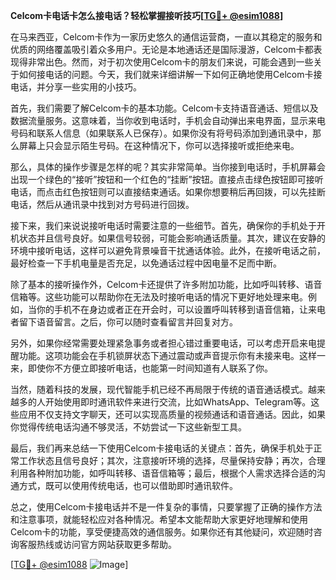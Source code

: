 **Celcom卡电话卡怎么接电话？轻松掌握接听技巧[[TG💪+ @esim1088](https://t.me/s/esim1088)]**

在马来西亚，Celcom卡作为一家历史悠久的通信运营商，一直以其稳定的服务和优质的网络覆盖吸引着众多用户。无论是本地通话还是国际漫游，Celcom卡都表现得非常出色。然而，对于初次使用Celcom卡的朋友们来说，可能会遇到一些关于如何接电话的问题。今天，我们就来详细讲解一下如何正确地使用Celcom卡接电话，并分享一些实用的小技巧。

首先，我们需要了解Celcom卡的基本功能。Celcom卡支持语音通话、短信以及数据流量服务。这意味着，当你收到电话时，手机会自动弹出来电界面，显示来电号码和联系人信息（如果联系人已保存）。如果你没有将号码添加到通讯录中，那么屏幕上只会显示陌生号码。在这种情况下，你可以选择接听或拒绝来电。

那么，具体的操作步骤是怎样的呢？其实非常简单。当你接到电话时，手机屏幕会出现一个绿色的“接听”按钮和一个红色的“挂断”按钮。直接点击绿色按钮即可接听电话，而点击红色按钮则可以直接结束通话。如果你想要稍后再回拨，可以先挂断电话，然后从通讯录中找到对方号码进行回拨。

接下来，我们来说说接听电话时需要注意的一些细节。首先，确保你的手机处于开机状态并且信号良好。如果信号较弱，可能会影响通话质量。其次，建议在安静的环境中接听电话，这样可以避免背景噪音干扰通话体验。此外，在接听电话之前，最好检查一下手机电量是否充足，以免通话过程中因电量不足而中断。

除了基本的接听操作外，Celcom卡还提供了许多附加功能，比如呼叫转移、语音信箱等。这些功能可以帮助你在无法及时接听电话的情况下更好地处理来电。例如，当你的手机不在身边或者正在开会时，可以设置呼叫转移到语音信箱，让来电者留下语音留言。之后，你可以随时查看留言并回复对方。

另外，如果你经常需要处理紧急事务或者担心错过重要电话，可以考虑开启来电提醒功能。这项功能会在手机锁屏状态下通过震动或声音提示你有未接来电。这样一来，即使你不方便立即接听电话，也能第一时间知道有人联系了你。

当然，随着科技的发展，现代智能手机已经不再局限于传统的语音通话模式。越来越多的人开始使用即时通讯软件来进行交流，比如WhatsApp、Telegram等。这些应用不仅支持文字聊天，还可以实现高质量的视频通话和语音通话。因此，如果你觉得传统电话沟通不够灵活，不妨尝试一下这些新型工具。

最后，我们再来总结一下使用Celcom卡接电话的关键点：首先，确保手机处于正常工作状态且信号良好；其次，注意接听环境的选择，尽量保持安静；再次，合理利用各种附加功能，如呼叫转移、语音信箱等；最后，根据个人需求选择合适的沟通方式，既可以使用传统电话，也可以借助即时通讯软件。

总之，使用Celcom卡接电话并不是一件复杂的事情，只要掌握了正确的操作方法和注意事项，就能轻松应对各种情况。希望本文能帮助大家更好地理解和使用Celcom卡的功能，享受便捷高效的通信服务。如果你还有其他疑问，欢迎随时咨询客服热线或访问官方网站获取更多帮助。

[[TG💪+ @esim1088](https://t.me/s/esim1088) ![Image](https://i.postimg.cc/4NQfJmqS/Snipaste-2025-05-13-00-14-12.png)]